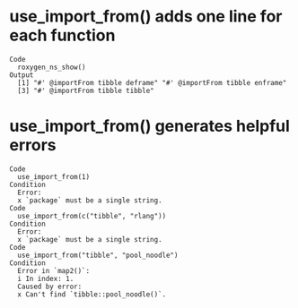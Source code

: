 # use_import_from() adds one line for each function

    Code
      roxygen_ns_show()
    Output
      [1] "#' @importFrom tibble deframe" "#' @importFrom tibble enframe"
      [3] "#' @importFrom tibble tibble" 

# use_import_from() generates helpful errors

    Code
      use_import_from(1)
    Condition
      Error:
      x `package` must be a single string.
    Code
      use_import_from(c("tibble", "rlang"))
    Condition
      Error:
      x `package` must be a single string.
    Code
      use_import_from("tibble", "pool_noodle")
    Condition
      Error in `map2()`:
      i In index: 1.
      Caused by error:
      x Can't find `tibble::pool_noodle()`.

